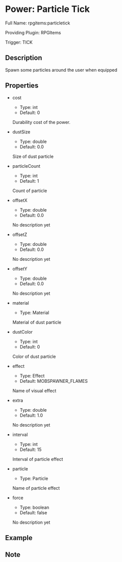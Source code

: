 # Power: Particle Tick

Full Name: rpgitems:particletick

Providing Plugin: RPGItems

Trigger: TICK

<!-- beginCustomHeader -->
<!-- endCustomHeader -->

## Description

Spawn some particles around the user when equipped
<!-- beginCustomDescription -->
<!-- endCustomDescription -->

## Properties

* cost

  * Type: int
  * Default: 0

  Durability cost of the power.

* dustSize

  * Type: double
  * Default: 0.0

  Size of dust particle

* particleCount

  * Type: int
  * Default: 1

  Count of particle

* offsetX

  * Type: double
  * Default: 0.0

  No description yet

* offsetZ

  * Type: double
  * Default: 0.0

  No description yet

* offsetY

  * Type: double
  * Default: 0.0

  No description yet

* material

  * Type: Material

  Material of dust particle

* dustColor

  * Type: int
  * Default: 0

  Color of dust particle

* effect

  * Type: Effect
  * Default: MOBSPAWNER_FLAMES

  Name of visual effect

* extra

  * Type: double
  * Default: 1.0

  No description yet

* interval

  * Type: int
  * Default: 15

  Interval of particle effect

* particle

  * Type: Particle

  Name of particle effect

* force

  * Type: boolean
  * Default: false

  No description yet


<!-- beginCustomProperties -->
<!-- endCustomProperties -->

## Example

<!-- beginCustomExample -->
<!-- endCustomExample -->

## Note

<!-- beginCustomNote -->
<!-- endCustomNote -->